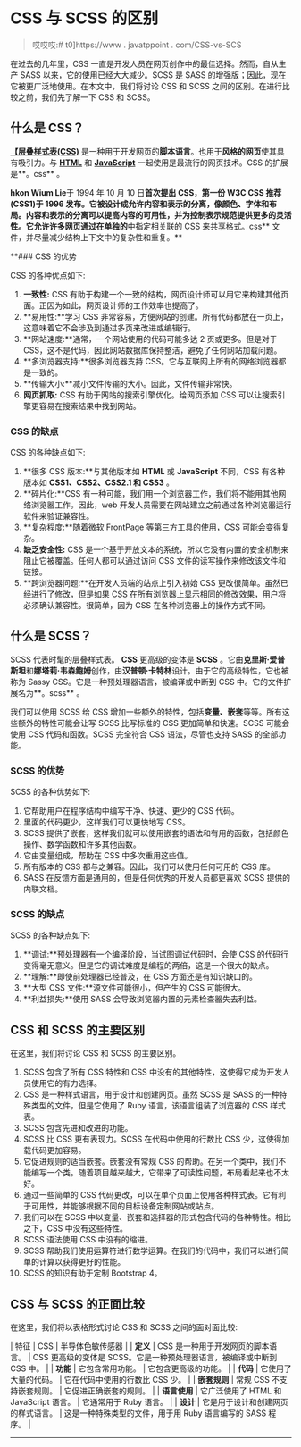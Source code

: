 # CSS 与 SCSS 的区别

> 哎哎哎:# t0]https://www . javatppoint . com/CSS-vs-SCS

在过去的几年里，CSS 一直是开发人员在网页创作中的最佳选择。然而，自从生产 SASS 以来，它的使用已经大大减少。SCSS 是 SASS 的增强版；因此，现在它被更广泛地使用。在本文中，我们将讨论 CSS 和 SCSS 之间的区别。在进行比较之前，我们先了解一下 CSS 和 SCSS。

## 什么是 CSS？

[**【层叠样式表(CSS)**](https://www.javatpoint.com/css-tutorial) 是一种用于开发网页的**脚本语言**。也用于**风格的网页**使其具有吸引力。与 [**HTML**](https://www.javatpoint.com/html-tutorial) 和 [**JavaScript**](https://www.javatpoint.com/javascript-tutorial) 一起使用是最流行的网页技术。CSS 的扩展是**。css** 。

**hkon Wium Lie**于 1994 年 10 月 10 日**首次提出 CSS，第一份 **W3C CSS** 推荐(CSS1)于 **1996** 发布。它被设计成允许内容和表示的分离，像颜色、字体和布局。内容和表示的分离可以提高内容的可用性，并为控制表示规范提供更多的灵活性。它允许许多网页通过在单独的**中指定相关联的 CSS 来共享格式。css** 文件，并尽量减少结构上下文中的复杂性和重复。**

 **### CSS 的优势

CSS 的各种优点如下:

1.  **一致性:** CSS 有助于构建一个一致的结构，网页设计师可以用它来构建其他页面。正因为如此，网页设计师的工作效率也提高了。
2.  **易用性:**学习 CSS 非常容易，方便网站的创建。所有代码都放在一页上，这意味着它不会涉及到通过多页来改进或编辑行。
3.  **网站速度:**通常，一个网站使用的代码可能多达 2 页或更多。但是对于 CSS，这不是代码，因此网站数据库保持整洁，避免了任何网站加载问题。
4.  **多浏览器支持:**很多浏览器支持 CSS。它与互联网上所有的网络浏览器都是一致的。
5.  **传输大小:**减小文件传输的大小。因此，文件传输非常快。
6.  **网页抓取:** CSS 有助于网站的搜索引擎优化。给网页添加 CSS 可以让搜索引擎更容易在搜索结果中找到网站。

### CSS 的缺点

CSS 的各种缺点如下:

1.  **很多 CSS 版本:**与其他版本如 **HTML** 或 **JavaScript** 不同，CSS 有各种版本如 **CSS1、CSS2、CSS2.1 和 CSS3** 。
2.  **碎片化:**CSS 有一种可能，我们用一个浏览器工作，我们将不能用其他网络浏览器工作。因此，web 开发人员需要在网站建立之前通过各种浏览器运行软件来验证兼容性。
3.  **复杂程度:**随着微软 FrontPage 等第三方工具的使用，CSS 可能会变得复杂。
4.  **缺乏安全性:** CSS 是一个基于开放文本的系统，所以它没有内置的安全机制来阻止它被覆盖。任何人都可以通过访问 CSS 文件的读写操作来修改该文件和链接。
5.  **跨浏览器问题:**在开发人员端的站点上引入初始 CSS 更改很简单。虽然已经进行了修改，但是如果 CSS 在所有浏览器上显示相同的修改效果，用户将必须确认兼容性。很简单，因为 CSS 在各种浏览器上的操作方式不同。

## 什么是 SCSS？

SCSS 代表时髦的层叠样式表。 **CSS** 更高级的变体是 **SCSS** 。它由**克里斯·爱普斯坦**和**娜塔莉·韦森鲍姆**创作，由**汉普顿·卡特林**设计。由于它的高级特性，它也被称为 Sassy CSS。它是一种预处理器语言，被编译或中断到 CSS 中。它的文件扩展名为**。scss** 。

我们可以使用 SCSS 给 CSS 增加一些额外的特性，包括**变量、嵌套**等等。所有这些额外的特性可能会让写 SCSS 比写标准的 CSS 更加简单和快速。SCSS 可能会使用 CSS 代码和函数。SCSS 完全符合 CSS 语法，尽管也支持 SASS 的全部功能。

### SCSS 的优势

SCSS 的各种优势如下:

1.  它帮助用户在程序结构中编写干净、快速、更少的 CSS 代码。
2.  里面的代码更少，这样我们可以更快地写 CSS。
3.  SCSS 提供了嵌套，这样我们就可以使用嵌套的语法和有用的函数，包括颜色操作、数学函数和许多其他函数。
4.  它由变量组成，帮助在 CSS 中多次重用这些值。
5.  所有版本的 CSS 都与之兼容。因此，我们可以使用任何可用的 CSS 库。
6.  SASS 在反馈方面是通用的，但是任何优秀的开发人员都更喜欢 SCSS 提供的内联文档。

### SCSS 的缺点

SCSS 的各种缺点如下:

1.  **调试:**预处理器有一个编译阶段，当试图调试代码时，会使 CSS 的代码行变得毫无意义。但是它的调试难度是编程的两倍，这是一个很大的缺点。
2.  **理解:**即使前处理器已经普及，在 CSS 方面还是有知识缺口的。
3.  **大型 CSS 文件:**源文件可能很小，但产生的 CSS 可能很大。
4.  **利益损失:**使用 SASS 会导致浏览器内置的元素检查器失去利益。

## CSS 和 SCSS 的主要区别

在这里，我们将讨论 CSS 和 SCSS 的主要区别。

1.  SCSS 包含了所有 CSS 特性和 CSS 中没有的其他特性，这使得它成为开发人员使用它的有力选择。
2.  CSS 是一种样式语言，用于设计和创建网页。虽然 SCSS 是 SASS 的一种特殊类型的文件，但是它使用了 Ruby 语言，该语言组装了浏览器的 CSS 样式表。
3.  SCSS 包含先进和改进的功能。
4.  SCSS 比 CSS 更有表现力。SCSS 在代码中使用的行数比 CSS 少，这使得加载代码更加容易。
5.  它促进规则的适当嵌套。嵌套没有常规 CSS 的帮助。在另一个类中，我们不能编写一个类。随着项目越来越大，它带来了可读性问题，布局看起来也不太好。
6.  通过一些简单的 CSS 代码更改，可以在单个页面上使用各种样式表。它有利于可用性，并能够根据不同的目标设备定制网站或站点。
7.  我们可以在 SCSS 中以变量、嵌套和选择器的形式包含代码的各种特性。相比之下，CSS 中没有这些特性。
8.  SCSS 语法使用 CSS 中没有的缩进。
9.  SCSS 帮助我们使用运算符进行数学运算。在我们的代码中，我们可以进行简单的计算以获得更好的性能。
10.  SCSS 的知识有助于定制 Bootstrap 4。

## CSS 与 SCSS 的正面比较

在这里，我们将以表格形式讨论 CSS 和 SCSS 之间的面对面比较:

| 特征 | CSS | 半导体色敏传感器 |
| **定义** | CSS 是一种用于开发网页的脚本语言。 | CSS 更高级的变体是 SCSS。它是一种预处理器语言，被编译或中断到 CSS 中。 |
| **功能** | 它包含常用功能。 | 它包含更高级的功能。 |
| **代码** | 它使用了大量的代码。 | 它在代码中使用的行数比 CSS 少。 |
| **嵌套规则** | 常规 CSS 不支持嵌套规则。 | 它促进正确嵌套的规则。 |
| **语言使用** | 它广泛使用了 HTML 和 JavaScript 语言。 | 它通常用于 Ruby 语言。 |
| **设计** | 它是用于设计和创建网页的样式语言。 | 这是一种特殊类型的文件，用于用 Ruby 语言编写的 SASS 程序。 |

* * ***